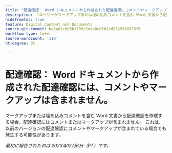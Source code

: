 ```yaml
---
title: "配達確認： Word ドキュメントから作成された配達確認にコメントやマークアップが含まれていません"
description: 「ユーザーがマークアップまたは埋め込みコメントを含む Word 文書から配達確認を作成した場合、配達確認にはコメントまたはマークアップが含まれません。 これは、以前のバージョンの配達確認にコメントやマークアップが含まれている場合でも発生する可能性があります。
hidefromtoc: true
feature: Digital Content and Documents
source-git-commit: be8a81c0d5b1735c2e8a8c8fb2cd2629202875f6
workflow-type: tm+mt
source-wordcount: '110'
ht-degree: 3%

---
```



# 配達確認： Word ドキュメントから作成された配達確認には、コメントやマークアップは含まれません。

<!--WF and EFP TOCs-->

マークアップまたは埋め込みコメントを含む Word 文書から配達確認を作成する場合、配達確認にはコメントまたはマークアップが含まれません。 これは、以前のバージョンの配達確認にコメントやマークアップが含まれている場合でも発生する可能性があります。

_最初に報告されたのは 2023年12月6日（PT）です。_

